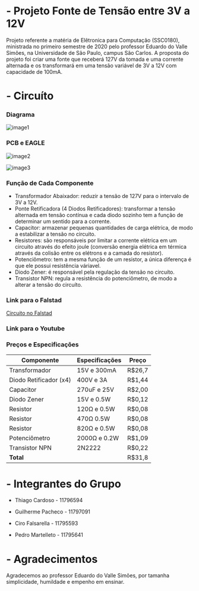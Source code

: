 # - Projeto Fonte de Tensão entre 3V a 12V
Projeto referente a matéria de Elêtronica para Computação (SSC0180), ministrada no primeiro semestre de 2020 pelo professor Eduardo do Valle Simões, na Universidade de São Paulo, campus São Carlos. A proposta do projeto foi criar uma fonte que receberá 127V da tomada e uma corrente alternada e os transformará em uma tensão variável de 3V a 12V com capacidade de 100mA.


# - Circuíto
### Diagrama
![image1](https://github.com/copach/fonte020/blob/master/circt0.JPG?raw=true)

### PCB e EAGLE
![image2](https://github.com/copach/fonte020/blob/master/circt1.JPG?raw=true)

![image3](https://github.com/copach/fonte020/blob/master/circuitocorrigido.JPG?raw=true)

### Função de Cada Componente
- Transformador Abaixador: reduzir a tensão de 127V para o intervalo de 3V a 12V.
- Ponte Retificadora (4 Diodos Retificadores): transformar a tensão alternada em tensão contínua e cada diodo sozinho tem a função de determinar um sentido para a corrente.
- Capacitor: armazenar pequenas quantidades de carga elétrica, de modo a estabilizar a tensão no circuito.
- Resistores: são responsáveis por limitar a corrente elétrica em um circuito através do efeito joule (conversão energia elétrica em térmica através da colisão entre os elétrons e a camada do resistor).
- Potenciômetro: tem a mesma função de um resistor, a única diferença é que ele possui resistência váriavel.
- Diodo Zener: é responsável pela regulação da tensão no circuíto.
- Transistor NPN: regula a resistência do potenciômetro, de modo a alterar a tensão do circuíto. 

### Link para o Falstad
[Circuito no Falstad](http://tinyurl.com/y7rp7byz)

### Link para o Youtube


### Preços e Especificações
| Componente             | Especificações | Preço |
|------------------------|----------------|-------|
| Transformador          | 15V e 300mA    | R$26,7|
| Diodo Retificador (x4) | 400V e 3A      | R$1,44|
| Capacitor              | 270uF e 25V    | R$2,00|
| Diodo Zener            | 15V e 0.5W     | R$0,12|  
| Resistor               | 120Ω e 0.5W    | R$0,08|   
| Resistor               | 470Ω 0.5W      | R$0,08|  
| Resistor               | 820Ω e 0.5W    | R$0,08|     
| Potenciômetro          | 2000Ω e 0.2W   | R$1,09| 
| Transistor NPN         | 2N2222         | R$0,22|  
| **Total**              |                | R$31,8|

# - Integrantes do Grupo
- Thiago Cardoso    - 11796594

- Guilherme Pacheco - 11797091

- Ciro Falsarella   - 11795593

- Pedro Martelleto  - 11795641

# - Agradecimentos
Agradecemos ao professor Eduardo do Valle Simões, por tamanha simplicidade, humildade e empenho em ensinar.

